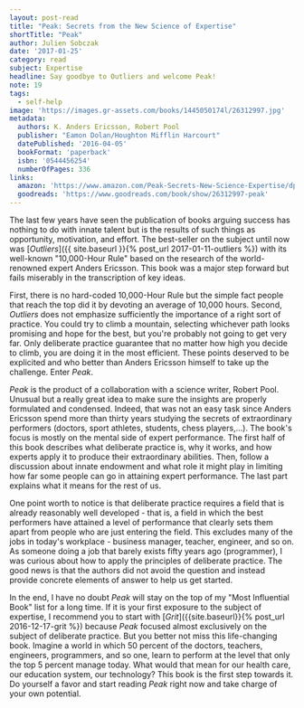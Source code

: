 ```yaml
---
layout: post-read
title: "Peak: Secrets from the New Science of Expertise"
shortTitle: "Peak"
author: Julien Sobczak
date: '2017-01-25'
category: read
subject: Expertise
headline: Say goodbye to Outliers and welcome Peak!
note: 19
tags:
  - self-help
image: 'https://images.gr-assets.com/books/1445050174l/26312997.jpg'
metadata:
  authors: K. Anders Ericsson, Robert Pool
  publisher: "Eamon Dolan/Houghton Mifflin Harcourt"
  datePublished: '2016-04-05'
  bookFormat: 'paperback'
  isbn: '0544456254'
  numberOfPages: 336
links:
  amazon: 'https://www.amazon.com/Peak-Secrets-New-Science-Expertise/dp/0544456238/'
  goodreads: 'https://www.goodreads.com/book/show/26312997-peak'
---
```


The last few years have seen the publication of books arguing success has nothing to do with innate talent but is the results of such things as opportunity, motivation, and effort. The best-seller on the subject until now was [*Outliers*]({{ site.baseurl }}{% post_url 2017-01-11-outliers %}) with its well-known "10,000-Hour Rule" based on the research of the world-renowned expert Anders Ericsson. This book was a major step forward but fails miserably in the transcription of key ideas.

First, there is no hard-coded 10,000-Hour Rule but the simple fact people that reach the top did it by devoting an average of 10,000 hours. Second, *Outliers* does not emphasize sufficiently the importance of a right sort of practice. You could try to climb a mountain, selecting whichever path looks promising and hope for the best, but you're probably not going to get very far. Only deliberate practice guarantee that no matter how high you decide to climb, you are doing it in the most efficient. These points deserved to be explicited and who better than Anders Ericsson himself to take up the challenge. Enter *Peak*.

*Peak* is the product of a collaboration with a science writer, Robert Pool. Unusual but a really great idea to make sure the insights are properly formulated and condensed. Indeed, that was not an easy task since Anders Ericsson spend more than thirty years studying the secrets of extraordinary performers (doctors, sport athletes, students, chess players,...). The book's focus is mostly on the mental side of expert performance. The first half of this book describes what deliberate practice is, why it works, and how experts apply it to produce their extraordinary abilities. Then, follow a discussion about innate endowment and what role it might play in limiting how far some people can go in attaining expert performance. The last part explains what it means for the rest of us.

One point worth to notice is that deliberate practice requires a field that is already reasonably well developed - that is, a field in which the best performers have attained a level of performance that clearly sets them apart from people who are just entering the field. This excludes many of the jobs in today's workplace - business manager, teacher, engineer, and so on. As someone doing a job that barely exists fifty years ago (programmer), I was curious about how to apply the principles of deliberate practice. The good news is that the authors did not avoid the question and instead provide concrete elements of answer to help us get started.

In the end, I have no doubt *Peak* will stay on the top of my "Most Influential Book" list for a long time. If it is your first exposure to the subject of expertise, I recommend you to start with [*Grit*]({{site.baseurl}}{% post_url 2016-12-17-grit %}) because *Peak* focused almost exclusively on the subject of deliberate practice. But you better not miss this life-changing book. Imagine a world in which 50 percent of the doctors, teachers, engineers, programmers, and so one, learn to perform at the level that only the top 5 percent manage today. What would that mean for our health care, our education system, our technology? This book is the first step towards it. Do yourself a favor and start reading *Peak* right now and take charge of your own potential.
